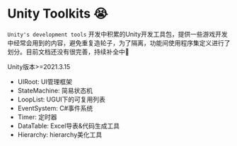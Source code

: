 # Unity Toolkits :sob:

`Unity's development tools` 开发中积累的Unity开发工具包，提供一些游戏开发中经常会用到的内容，避免重复造轮子，为了隔离，功能间使用程序集定义进行了划分。目前文档还没有很完善，持续补全中:briefcase:

Unity版本>=2021.3.15

- UIRoot: UI管理框架
- StateMachine: 简易状态机
- LoopList: UGUI下的可复用列表
- EventSystem: C#事件系统
- Timer: 定时器
- DataTable: Excel导表&代码生成工具
- Hierarchy: hierarchy美化工具
